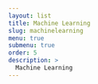 ```yaml
---
layout: list
title: Machine Learning
slug: machinelearning
menu: true
submenu: true
order: 5
description: >
  Machine Learning
---
```

